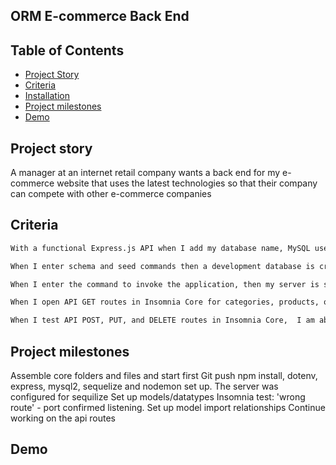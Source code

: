 ## ORM E-commerce Back End 

  ## Table of Contents
  * [Project Story](#projectstory)
  * [Criteria](#criteria)
  * [Installation](#installation)
  * [Project milestones](#projectmilestones)
  * [Demo](#demo)

## Project story
A manager at an internet retail company wants a back end for my e-commerce website that uses the latest technologies
so that their company can compete with other e-commerce companies

## Criteria

```md
With a functional Express.js API when I add my database name, MySQL username, and MySQL password to an environment variable file then I am able to connect to a database using Sequelize

When I enter schema and seed commands then a development database is created and is seeded with test data

When I enter the command to invoke the application, then my server is started and the Sequelize models are synced to the MySQL database

When I open API GET routes in Insomnia Core for categories, products, or tags, then the data for each of these routes is displayed in a formatted JSON

When I test API POST, PUT, and DELETE routes in Insomnia Core,  I am able to successfully create, update, and delete data in my database
```

## Project milestones

Assemble core folders and files and start first Git push
npm install, dotenv, express, mysql2, sequelize and nodemon set up.
The server was configured for sequilize
Set up models/datatypes
Insomnia test: 'wrong route' - port confirmed listening.
Set up model import relationships 
Continue working on the api routes


## Demo


